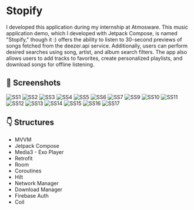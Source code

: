 # Stopify

I developed this application during my internship at Atmosware. This music application demo, which I developed with Jetpack Compose, 
is named "Stopify," though it :) offers the ability to listen to 30-second previews of songs fetched from the deezer.api service. Additionally, 
users can perform desired searches using song, artist, and album search filters. The app also allows users to add tracks to favorites, 
create personalized playlists, and download songs for offline listening.


## 📸 Screenshots
![SS1](https://github.com/cevdetkilickeser/Stopify/blob/master/screenshots/1.png)
![SS2](https://github.com/cevdetkilickeser/Stopify/blob/master/screenshots/2.png)
![SS3](https://github.com/cevdetkilickeser/Stopify/blob/master/screenshots/3.png)
![SS4](https://github.com/cevdetkilickeser/Stopify/blob/master/screenshots/4.png)
![SS5](https://github.com/cevdetkilickeser/Stopify/blob/master/screenshots/5.png)
![SS6](https://github.com/cevdetkilickeser/Stopify/blob/master/screenshots/6.png)
![SS7](https://github.com/cevdetkilickeser/Stopify/blob/master/screenshots/7.png)
![SS9](https://github.com/cevdetkilickeser/Stopify/blob/master/screenshots/9.png)
![SS10](https://github.com/cevdetkilickeser/Stopify/blob/master/screenshots/10.png)
![SS11](https://github.com/cevdetkilickeser/Stopify/blob/master/screenshots/11.png)
![SS12](https://github.com/cevdetkilickeser/Stopify/blob/master/screenshots/12.png)
![SS13](https://github.com/cevdetkilickeser/Stopify/blob/master/screenshots/13.png)
![SS14](https://github.com/cevdetkilickeser/Stopify/blob/master/screenshots/14.png)
![SS15](https://github.com/cevdetkilickeser/Stopify/blob/master/screenshots/15.png)
![SS16](https://github.com/cevdetkilickeser/Stopify/blob/master/screenshots/16.png)
![SS17](https://github.com/cevdetkilickeser/Stopify/blob/master/screenshots/17.png)


## 👇 Structures

- MVVM
- Jetpack Compose
- Media3 - Exo Player
- Retrofit
- Room
- Coroutines
- Hilt
- Network Manager
- Download Manager
- Firebase Auth
- Coil
